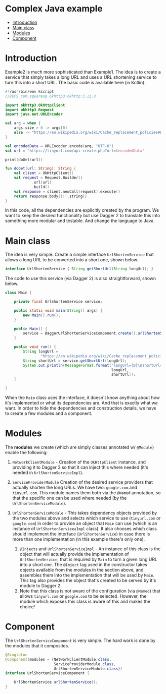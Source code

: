 # Complex Java example

<!-- START doctoc generated TOC please keep comment here to allow auto update -->
<!-- DON'T EDIT THIS SECTION, INSTEAD RE-RUN doctoc TO UPDATE -->


- [Introduction](#introduction)
- [Main class](#main-class)
- [Modules](#modules)
- [Component](#component)

<!-- END doctoc generated TOC please keep comment here to allow auto update -->

# Introduction

Example2 is much more sophisticated than Example1. The idea is to create a service that simply
takes a long URL and uses a URL shortening service to turn this into a short URL. The basic code
is available here (in Kotlin).

```kotlin
#!/usr/bin/env kscript
//DEPS com.squareup.okhttp3:okhttp:3.11.0

import okhttp3.OkHttpClient
import okhttp3.Request
import java.net.URLEncoder

val arg = when {
    args.size > 0 -> args[0]
    else -> "https://en.wikipedia.org/wiki/Cache_replacement_policies#Last_in_first_out_(LIFO)"
}

val encodedData = URLEncoder.encode(arg, "UTF-8")
val url = "https://tinyurl.com/api-create.php?url=$encodedData"

print(doGet(url))

fun doGet(url: String): String {
    val client = OkHttpClient()
    val request = Request.Builder()
            .url(url)
            .build()
    val response = client.newCall(request).execute()
    return response.body()!!.string()
}
```

In this code, all the dependencies are explicitly created by the program. We want to keep the
desired functionality but use Dagger 2 to translate this into something more modular and testable.
And change the language to Java.

# Main class

The idea is very simple. Create a simple interface `UrlShortenService` that allows a long URL to
be converted into a short one, shown below.

```java
interface UrlShortenService { String getShortUrl(String longUrl); }
```

The code to use this service (via Dagger 2) is also straightforward, shown below.

```java
class Main {

    private final UrlShortenService service;

    public static void main(String[] args) {
        new Main().run();
    }

    public Main() {
        service = DaggerUrlShortenServiceComponent.create().urlShortenService();
    }

    public void run() {
        String longUrl =
                "https://en.wikipedia.org/wiki/Cache_replacement_policies#Last_in_first_out_(LIFO)";
        String shortUrl = service.getShortUrl(longUrl);
        System.out.println(MessageFormat.format("longUrl={0}\nshortUrl={1}",
                                                longUrl,
                                                shortUrl));
    }

}
```

When the `Main` class uses the interface, it doesn't know anything about how it's implemented or
what its dependencies are. And that is exactly what we want. In order to hide the dependencies and
construction details, we have to create a few modules and a component. 

# Modules

The **modules** we create (which are simply classes annotated w/ `@Module`) enable the following:

1. `NetworkClientModule` - Creation of the `OkHttpClient` instance, and providing it to Dagger 2
   so that it can inject this where needed (it's needed in `UrlShortenServiceImpl`).

1. `ServiceProviderModule` Creation of the desired service providers that actually shorten the 
   long URLs. We have two: `google.com` and `tinyurl.com`. This module names them both via the 
   `@Named` annotation, so that the specific one can be used where needed (by the 
   `UrlShortenServiceModule`).

1. `UrlShortenServiceModule` - This takes dependency objects provided by the two modules above and
   selects which service to use (`tinyurl.com` or `google.com`) in order to provide an object that 
   `Main` can use (which is an instance of `UrlShortenServiceaImpl` class). It also chooses which 
   class should implement the interface (`UrlShortenService`) in case there is more than one 
   implementation (in this example there's only one).

    1. `@Injects` and `UrlShortenServiceImpl` - An instance of this class is the object that will
    actually provide the implementation of `UrlShortenService`, that is required by `Main` to turn 
    a given long URL into a short one. The `@Inject` tag used in the constructor takes objects 
    available from the modules in the section above, and assembles them into the implementation 
    that will be used by `Main`. This tag also provides the object that's created to be served by
    it's module to Dagger 2. 
    1. Note that this class is not aware of the configuration (via `@Named`) that allows 
    `tinyurl.com` or `google.com` to be selected. However, the module which exposes this class is
    aware of this and makes the choice!

# Component

The `UrlShortenServiceComponent` is very simple. The hard work is done by the modules that it
composites.

```java
@Singleton
@Component(modules = {NetworkClientModule.class,
                      ServiceProviderModule.class,
                      UrlShortenServiceModule.class})
interface UrlShortenServiceComponent {

    UrlShortenService urlShortenService();
}
```

